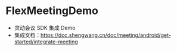 # FlexMeetingDemo
- 灵动会议 SDK 集成 Demo
- 集成文档：https://doc.shengwang.cn/doc/meeting/android/get-started/integrate-meeting
